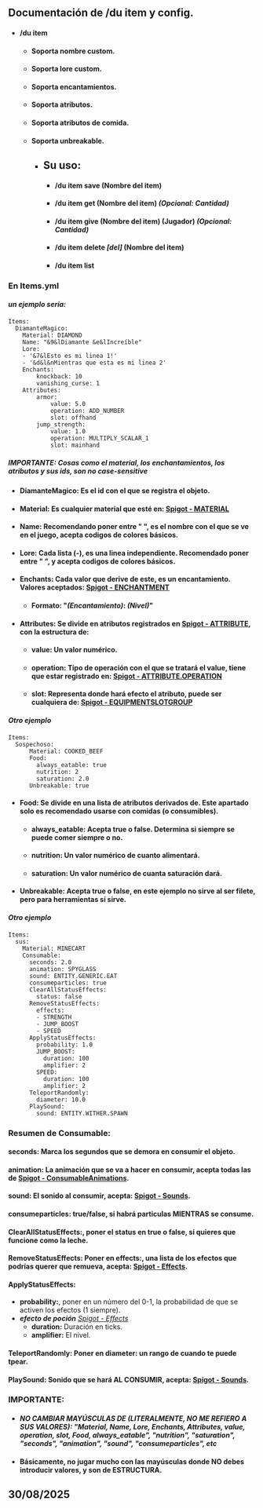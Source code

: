 ## Documentación de /du item y config.

- #### /du item
    - #### Soporta nombre custom.
    - #### Soporta lore custom.
    - #### Soporta encantamientos.
    - #### Soporta atributos.
    - #### Soporta atributos de comida.
    - #### Soporta unbreakable.
      - ## Su uso:
          - #### /du item save (Nombre del item)
          - #### /du item get (Nombre del item) _(Opcional: Cantidad)_
          - #### /du item give (Nombre del item) (Jugador) _(Opcional: Cantidad)_
          - #### /du item delete _[del]_ (Nombre del item)
          - #### /du item list
### En Items.yml
#### _un ejemplo sería:_ 
####
    Items:
      DiamanteMagico:
        Material: DIAMOND
        Name: "&9&lDiamante &e&lIncreíble"
        Lore:
        - '&7&lEsto es mi linea 1!'
        - '&d&l&nMientras que esta es mi linea 2'
        Enchants:
            knockback: 10
            vanishing_curse: 1
        Attributes:
            armor:
                value: 5.0
                operation: ADD_NUMBER
                slot: offhand
            jump_strength:
                value: 1.0
                operation: MULTIPLY_SCALAR_1
                slot: mainhand
##### **IMPORTANTE**: _Cosas como el material, los enchantamientos, los atributos y sus ids, son no case-sensitive_
- #### **DiamanteMagico:** Es el id con el que se registra el objeto.
- #### **Material:** Es cualquier material que esté en: [Spigot - MATERIAL](https://hub.spigotmc.org/javadocs/spigot/org/bukkit/Material.html)
- #### **Name:** Recomendando poner entre " ", es el nombre con el que se ve en el juego, acepta codigos de colores básicos.
- #### **Lore:** Cada lista (-), es una linea independiente. Recomendado poner entre " ", y acepta codigos de colores básicos.
- #### **Enchants:** Cada valor que derive de este, es un encantamiento. Valores aceptados: [Spigot - ENCHANTMENT](https://hub.spigotmc.org/javadocs/spigot/org/bukkit/enchantments/Enchantment.html)
  - #### Formato: "_(Encantamiento)_: _(Nivel)_"
- #### **Attributes:** Se divide en atributos registrados en [Spigot - ATTRIBUTE](https://jd.papermc.io/paper/1.21.8/org/bukkit/attribute/Attribute.html), con la estructura de:
    - #### **value:** Un valor numérico.
    - #### **operation:** Tipo de operación con el que se tratará el value, tiene que estar registrado en: [Spigot - ATTRIBUTE.OPERATION](https://jd.papermc.io/paper/1.21.8/org/bukkit/attribute/AttributeModifier.Operation.html)
    - #### **slot:** Representa donde hará efecto el atributo, puede ser cualquiera de: [Spigot - EQUIPMENTSLOTGROUP](https://jd.papermc.io/paper/1.21.8/org/bukkit/inventory/EquipmentSlotGroup.html)

#### _Otro ejemplo_
#### 
    Items:
      Sospechoso:
          Material: COOKED_BEEF
          Food:
            always_eatable: true
            nutrition: 2
            saturation: 2.0
          Unbreakable: true
- #### **Food:** Se divide en una lista de atributos derivados de. Este apartado solo es recomendado usarse con comidas (o consumibles).
    - #### **always_eatable:** Acepta true o false. Determina si siempre se puede comer siempre o no.
    - #### **nutrition:** Un valor numérico de cuanto alimentará.
    - #### **saturation:** Un valor numérico de cuanta saturación dará.
- #### **Unbreakable:** Acepta true o false, en este ejemplo no sirve al ser filete, pero para herramientas sí sirve.

#### _Otro ejemplo_
####
    Items:
      sus:
        Material: MINECART
        Consumable:
          seconds: 2.0
          animation: SPYGLASS
          sound: ENTITY.GENERIC.EAT
          consumeparticles: true
          ClearAllStatusEffects:
            status: false
          RemoveStatusEffects:
            effects:
            - STRENGTH
            - JUMP_BOOST
            - SPEED
          ApplyStatusEffects:
            probability: 1.0
            JUMP_BOOST:
              duration: 100
              amplifier: 2
            SPEED:
              duration: 100
              amplifier: 2
          TeleportRandomly:
            diameter: 10.0
          PlaySound:
            sound: ENTITY.WITHER.SPAWN
### Resumen de Consumable:
#### **seconds:** Marca los segundos que se demora en consumir el objeto.
#### **animation:** La animación que se va a hacer en consumir, acepta todas las de [Spigot - ConsumableAnimations](https://hub.spigotmc.org/javadocs/spigot/org/bukkit/inventory/meta/components/consumable/ConsumableComponent.Animation.html).
#### **sound:** El sonido al consumir, acepta: [Spigot - Sounds](https://hub.spigotmc.org/javadocs/spigot/org/bukkit/Sound.html).
#### **consumeparticles:** true/false, si habrá particulas MIENTRAS se consume.
#### **ClearAllStatusEffects:**, poner el status en true o false, si quieres que funcione como la leche.
#### **RemoveStatusEffects:** Poner en effects:, una lista de los efectos que podrías querer que remueva, acepta: [Spigot - Effects](https://hub.spigotmc.org/javadocs/spigot/org/bukkit/potion/PotionEffectType.html).
#### **ApplyStatusEffects:**
- **probability:**, poner en un número del 0-1, la probabilidad de que se activen los efectos (1 siempre).
- _**efecto de poción** [Spigot - Effects](https://hub.spigotmc.org/javadocs/spigot/org/bukkit/potion/PotionEffectType.html)_
  - **duration:** Duración en ticks.
  - **amplifier:** El nivel.
#### **TeleportRandomly:** Poner en diameter: un rango de cuando te puede tpear.
#### **PlaySound:** Sonido que se hará AL CONSUMIR, acepta: [Spigot - Sounds](https://hub.spigotmc.org/javadocs/spigot/org/bukkit/Sound.html).

### **IMPORTANTE:** 
- #### _NO CAMBIAR MAYÚSCULAS DE (LITERALMENTE, NO ME REFIERO A SUS VALORES): "Material, Name, Lore, Enchants, Attributes, value, operation, slot, Food, always_eatable", "nutrition", "saturation", "seconds", "animation", "sound", "consumeparticles", etc_
- #### Básicamente, no jugar mucho con las mayúsculas donde NO debes introducir valores, y son de ESTRUCTURA.

## 30/08/2025